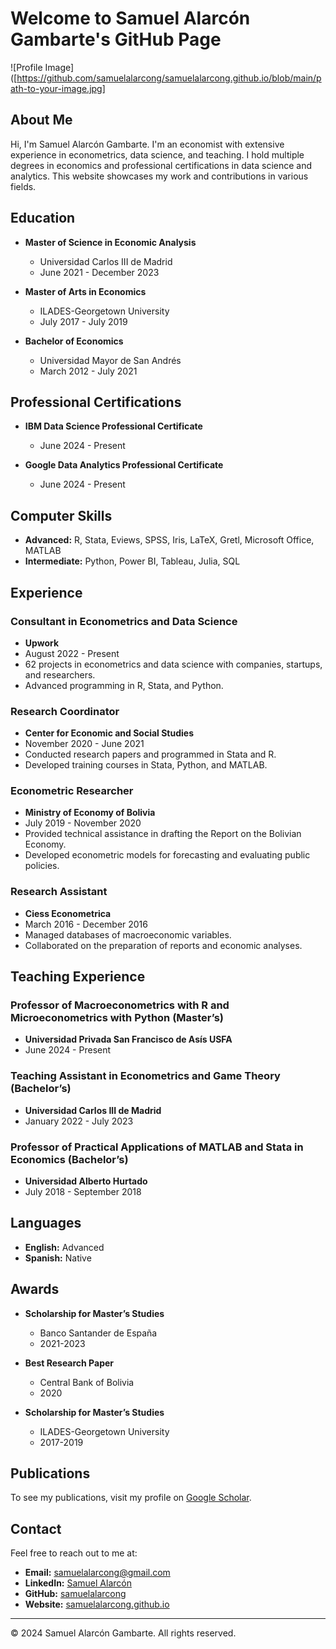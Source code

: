 # Welcome to Samuel Alarcón Gambarte's GitHub Page

![Profile Image]([https://github.com/samuelalarcong/samuelalarcong.github.io/blob/main/path-to-your-image.jpg]


## About Me

Hi, I'm Samuel Alarcón Gambarte. I'm an economist with extensive experience in econometrics, data science, and teaching. I hold multiple degrees in economics and professional certifications in data science and analytics. This website showcases my work and contributions in various fields.

## Education

- **Master of Science in Economic Analysis**
  - Universidad Carlos III de Madrid
  - June 2021 - December 2023

- **Master of Arts in Economics**
  - ILADES-Georgetown University
  - July 2017 - July 2019

- **Bachelor of Economics**
  - Universidad Mayor de San Andrés
  - March 2012 - July 2021

## Professional Certifications

- **IBM Data Science Professional Certificate**
  - June 2024 - Present

- **Google Data Analytics Professional Certificate**
  - June 2024 - Present

## Computer Skills

- **Advanced:** R, Stata, Eviews, SPSS, Iris, LaTeX, Gretl, Microsoft Office, MATLAB
- **Intermediate:** Python, Power BI, Tableau, Julia, SQL

## Experience

### Consultant in Econometrics and Data Science
- **Upwork**
- August 2022 - Present
- 62 projects in econometrics and data science with companies, startups, and researchers.
- Advanced programming in R, Stata, and Python.

### Research Coordinator
- **Center for Economic and Social Studies**
- November 2020 - June 2021
- Conducted research papers and programmed in Stata and R.
- Developed training courses in Stata, Python, and MATLAB.

### Econometric Researcher
- **Ministry of Economy of Bolivia**
- July 2019 - November 2020
- Provided technical assistance in drafting the Report on the Bolivian Economy.
- Developed econometric models for forecasting and evaluating public policies.

### Research Assistant
- **Ciess Econometrica**
- March 2016 - December 2016
- Managed databases of macroeconomic variables.
- Collaborated on the preparation of reports and economic analyses.

## Teaching Experience

### Professor of Macroeconometrics with R and Microeconometrics with Python (Master’s)
- **Universidad Privada San Francisco de Asís USFA**
- June 2024 - Present

### Teaching Assistant in Econometrics and Game Theory (Bachelor’s)
- **Universidad Carlos III de Madrid**
- January 2022 - July 2023

### Professor of Practical Applications of MATLAB and Stata in Economics (Bachelor’s)
- **Universidad Alberto Hurtado**
- July 2018 - September 2018

## Languages

- **English:** Advanced
- **Spanish:** Native

## Awards

- **Scholarship for Master’s Studies**
  - Banco Santander de España
  - 2021-2023

- **Best Research Paper**
  - Central Bank of Bolivia
  - 2020

- **Scholarship for Master’s Studies**
  - ILADES-Georgetown University
  - 2017-2019

## Publications

To see my publications, visit my profile on [Google Scholar](https://scholar.google.com/citations?user=JZD7vrgAAAAJ&hl=es).

## Contact

Feel free to reach out to me at:

- **Email:** [samuelalarcong@gmail.com](mailto:samuelalarcong@gmail.com)
- **LinkedIn:** [Samuel Alarcón](https://linkedin.com/in/samuelalarcon)
- **GitHub:** [samuelalarcong](https://github.com/samuelalarcong)
- **Website:** [samuelalarcong.github.io](https://samuelalarcong.github.io/)

---

© 2024 Samuel Alarcón Gambarte. All rights reserved.
